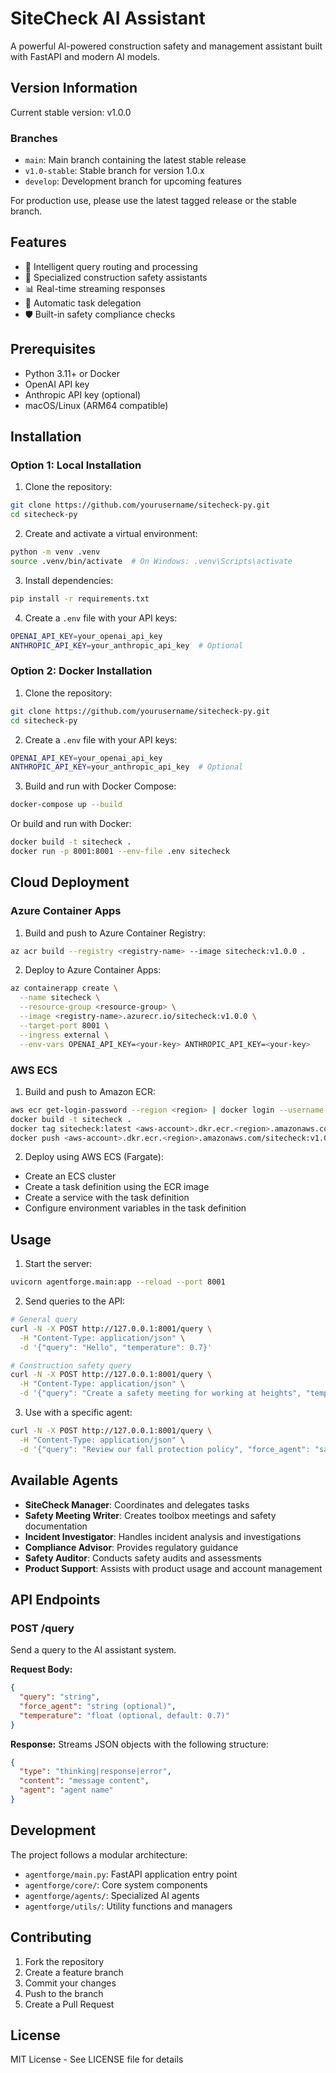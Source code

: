 # SiteCheck AI Assistant

A powerful AI-powered construction safety and management assistant built with FastAPI and modern AI models.

## Version Information

Current stable version: v1.0.0

### Branches
- `main`: Main branch containing the latest stable release
- `v1.0-stable`: Stable branch for version 1.0.x
- `develop`: Development branch for upcoming features

For production use, please use the latest tagged release or the stable branch.

## Features

- 🤖 Intelligent query routing and processing
- 👥 Specialized construction safety assistants
- 📊 Real-time streaming responses
- 🔄 Automatic task delegation
- 🛡️ Built-in safety compliance checks

## Prerequisites

- Python 3.11+ or Docker
- OpenAI API key
- Anthropic API key (optional)
- macOS/Linux (ARM64 compatible)

## Installation

### Option 1: Local Installation

1. Clone the repository:
```bash
git clone https://github.com/yourusername/sitecheck-py.git
cd sitecheck-py
```

2. Create and activate a virtual environment:
```bash
python -m venv .venv
source .venv/bin/activate  # On Windows: .venv\Scripts\activate
```

3. Install dependencies:
```bash
pip install -r requirements.txt
```

4. Create a `.env` file with your API keys:
```bash
OPENAI_API_KEY=your_openai_api_key
ANTHROPIC_API_KEY=your_anthropic_api_key  # Optional
```

### Option 2: Docker Installation

1. Clone the repository:
```bash
git clone https://github.com/yourusername/sitecheck-py.git
cd sitecheck-py
```

2. Create a `.env` file with your API keys:
```bash
OPENAI_API_KEY=your_openai_api_key
ANTHROPIC_API_KEY=your_anthropic_api_key  # Optional
```

3. Build and run with Docker Compose:
```bash
docker-compose up --build
```

Or build and run with Docker:
```bash
docker build -t sitecheck .
docker run -p 8001:8001 --env-file .env sitecheck
```

## Cloud Deployment

### Azure Container Apps

1. Build and push to Azure Container Registry:
```bash
az acr build --registry <registry-name> --image sitecheck:v1.0.0 .
```

2. Deploy to Azure Container Apps:
```bash
az containerapp create \
  --name sitecheck \
  --resource-group <resource-group> \
  --image <registry-name>.azurecr.io/sitecheck:v1.0.0 \
  --target-port 8001 \
  --ingress external \
  --env-vars OPENAI_API_KEY=<your-key> ANTHROPIC_API_KEY=<your-key>
```

### AWS ECS

1. Build and push to Amazon ECR:
```bash
aws ecr get-login-password --region <region> | docker login --username AWS --password-stdin <aws-account>.dkr.ecr.<region>.amazonaws.com
docker build -t sitecheck .
docker tag sitecheck:latest <aws-account>.dkr.ecr.<region>.amazonaws.com/sitecheck:v1.0.0
docker push <aws-account>.dkr.ecr.<region>.amazonaws.com/sitecheck:v1.0.0
```

2. Deploy using AWS ECS (Fargate):
- Create an ECS cluster
- Create a task definition using the ECR image
- Create a service with the task definition
- Configure environment variables in the task definition

## Usage

1. Start the server:
```bash
uvicorn agentforge.main:app --reload --port 8001
```

2. Send queries to the API:
```bash
# General query
curl -N -X POST http://127.0.0.1:8001/query \
  -H "Content-Type: application/json" \
  -d '{"query": "Hello", "temperature": 0.7}'

# Construction safety query
curl -N -X POST http://127.0.0.1:8001/query \
  -H "Content-Type: application/json" \
  -d '{"query": "Create a safety meeting for working at heights", "temperature": 0.7}'
```

3. Use with a specific agent:
```bash
curl -N -X POST http://127.0.0.1:8001/query \
  -H "Content-Type: application/json" \
  -d '{"query": "Review our fall protection policy", "force_agent": "safetyauditor", "temperature": 0.7}'
```

## Available Agents

- **SiteCheck Manager**: Coordinates and delegates tasks
- **Safety Meeting Writer**: Creates toolbox meetings and safety documentation
- **Incident Investigator**: Handles incident analysis and investigations
- **Compliance Advisor**: Provides regulatory guidance
- **Safety Auditor**: Conducts safety audits and assessments
- **Product Support**: Assists with product usage and account management

## API Endpoints

### POST /query
Send a query to the AI assistant system.

**Request Body:**
```json
{
  "query": "string",
  "force_agent": "string (optional)",
  "temperature": "float (optional, default: 0.7)"
}
```

**Response:**
Streams JSON objects with the following structure:
```json
{
  "type": "thinking|response|error",
  "content": "message content",
  "agent": "agent name"
}
```

## Development

The project follows a modular architecture:
- `agentforge/main.py`: FastAPI application entry point
- `agentforge/core/`: Core system components
- `agentforge/agents/`: Specialized AI agents
- `agentforge/utils/`: Utility functions and managers

## Contributing

1. Fork the repository
2. Create a feature branch
3. Commit your changes
4. Push to the branch
5. Create a Pull Request

## License

MIT License - See LICENSE file for details